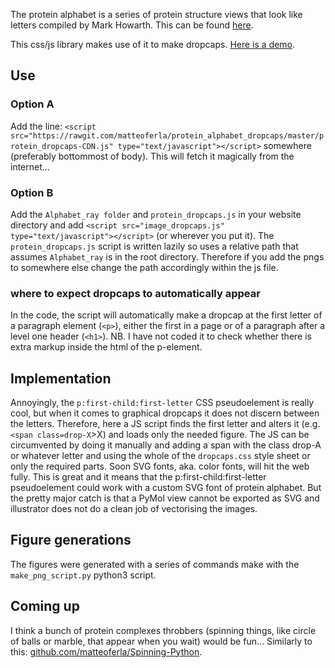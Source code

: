 The protein alphabet is a series of protein structure views that look like letters compiled by Mark Howarth. This can be found [here](http://www.bioch.ox.ac.uk/howarth/alphabet.htm).

This css/js library makes use of it to make dropcaps. [Here is a demo](https://rawgit.com/matteoferla/protein_alphabet_dropcaps/master/demo.html).

## Use
### Option A
Add the line: `<script src="https://rawgit.com/matteoferla/protein_alphabet_dropcaps/master/protein_dropcaps-CDN.js" type="text/javascript"></script>` somewhere (preferably bottommost of body).
This will fetch it magically from the internet...
### Option B
Add the `Alphabet_ray folder` and `protein_dropcaps.js` in your website directory and add `<script src="image_dropcaps.js" type="text/javascript"></script>` (or wherever you put it).
The `protein_dropcaps.js` script is written lazily so uses a relative path that assumes `Alphabet_ray` is in the root directory. Therefore if you add the pngs to somewhere else change the path accordingly within the js file.
### where to expect dropcaps to automatically appear
In the code, the script will automatically make a dropcap at the first letter of a paragraph element (`<p>`), either the first in a page or of a paragraph after a level one header (`<h1>`).
NB. I have not coded it to check whether there is extra markup inside the html of the p-element.

## Implementation
Annoyingly, the `p:first-child:first-letter` CSS pseudoelement is really cool, but when it comes to graphical dropcaps it does not discern between the letters.
Therefore, here a JS script finds the first letter and alters it (e.g. `<span class=drop-X`>X</span>) and loads only the needed figure.
The JS can be circumvented by doing it manually and adding a span with the class drop-A or whatever letter and using the whole of the `dropcaps.css` style sheet or only the required parts.
Soon SVG fonts, aka. color fonts, will hit the web fully. This is great and it means that the p:first-child:first-letter pseudoelement could work with a custom SVG font of protein alphabet. But the pretty major catch is that a PyMol view cannot be exported as SVG and illustrator does not do a clean job of vectorising the images.

## Figure generations
The figures were generated with a series of commands make with the `make_png_script.py` python3 script.

## Coming up
I think a bunch of protein complexes throbbers (spinning things, like circle of balls or marble, that appear when you wait) would be fun...
Similarly to this: [github.com/matteoferla/Spinning-Python](https://github.com/matteoferla/Spinning-Python).